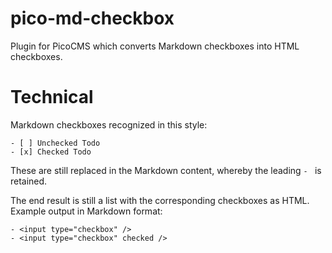 # pico-md-checkbox

Plugin for PicoCMS which converts Markdown checkboxes into HTML checkboxes.

# Technical

Markdown checkboxes recognized in this style:
```
- [ ] Unchecked Todo
- [x] Checked Todo
```

These are still replaced in the Markdown content, whereby the leading `- ` is retained.

The end result is still a list with the corresponding checkboxes as HTML.
Example output in Markdown format:

```
- <input type="checkbox" />
- <input type="checkbox" checked />
```